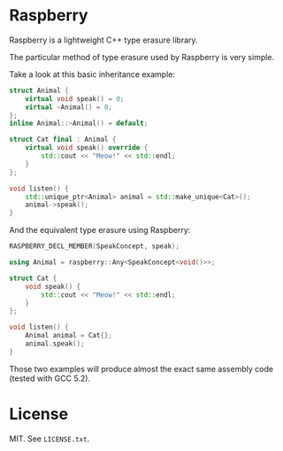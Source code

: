 Raspberry
===

Raspberry is a lightweight C++ type erasure library.

The particular method of type erasure used by Raspberry is very simple.

Take a look at this basic inheritance example:

```C++
struct Animal {
    virtual void speak() = 0;
    virtual ~Animal() = 0;
};
inline Animal::~Animal() = default;

struct Cat final : Animal {
    virtual void speak() override {
        std::cout << "Meow!" << std::endl;
    }
};

void listen() {
    std::unique_ptr<Animal> animal = std::make_unique<Cat>();
    animal->speak();
}
```

And the equivalent type erasure using Raspberry:

```C++
RASPBERRY_DECL_MEMBER(SpeakConcept, speak);

using Animal = raspberry::Any<SpeakConcept<void()>>;

struct Cat {
    void speak() {
        std::cout << "Meow!" << std::endl;
    }
};

void listen() {
    Animal animal = Cat{};
    animal.speak();
}
```

Those two examples will produce almost the exact same assembly code (tested with GCC 5.2).

License
===

MIT. See `LICENSE.txt`.
